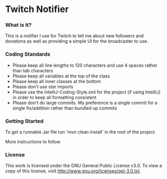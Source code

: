 Twitch Notifier
====================================

### What is it?

This is a notifier I use for Twitch to tell me about new followers and donations as well as providing a simple UI for the broadcaster to use.

### Coding Standards

+ Please keep all line lengths to 120 characters and use 4 spaces rather than tab characters
+ Please keep all variables at the top of the class
+ Please keep all inner classes at the bottom
+ Please don't use star imports
+ Please use the IntelliJ-Coding-Style.xml for the project (if using IntelliJ) in order to keep all formatting consistent
+ Please don't do large commits. My preference is a single commit for a single fix/addition rather than bundled up commits

### Getting Started

To get a runnable Jar file run 'mvn clean install' in the root of the project.

More instructions to follow

### License

This work is licensed under the GNU General Public License v3.0. To view a copy of this license, visit http://www.gnu.org/licenses/gpl-3.0.txt.